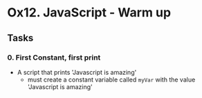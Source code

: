 # Ox12. JavaScript - Warm up
## Tasks
### 0. First Constant, first print
* A script that prints 'Javascript is amazing'
	* must create a constant variable called `myVar` with the value 'Javascript is amazing'
